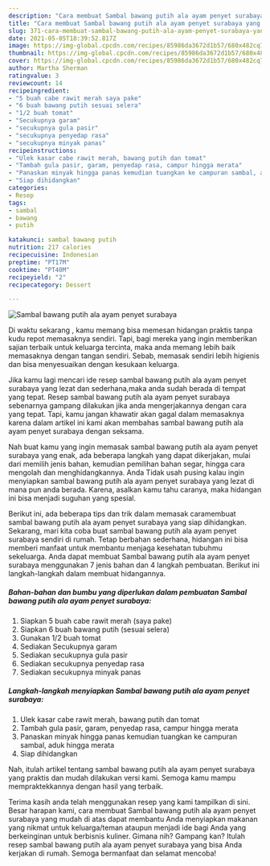 ```yaml
---
description: "Cara membuat Sambal bawang putih ala ayam penyet surabaya yang enak dan Mudah Dibuat"
title: "Cara membuat Sambal bawang putih ala ayam penyet surabaya yang enak dan Mudah Dibuat"
slug: 371-cara-membuat-sambal-bawang-putih-ala-ayam-penyet-surabaya-yang-enak-dan-mudah-dibuat
date: 2021-05-05T18:39:52.817Z
image: https://img-global.cpcdn.com/recipes/85986da3672d1b57/680x482cq70/sambal-bawang-putih-ala-ayam-penyet-surabaya-foto-resep-utama.jpg
thumbnail: https://img-global.cpcdn.com/recipes/85986da3672d1b57/680x482cq70/sambal-bawang-putih-ala-ayam-penyet-surabaya-foto-resep-utama.jpg
cover: https://img-global.cpcdn.com/recipes/85986da3672d1b57/680x482cq70/sambal-bawang-putih-ala-ayam-penyet-surabaya-foto-resep-utama.jpg
author: Martha Sherman
ratingvalue: 3
reviewcount: 14
recipeingredient:
- "5 buah cabe rawit merah saya pake"
- "6 buah bawang putih sesuai selera"
- "1/2 buah tomat"
- "Secukupnya garam"
- "secukupnya gula pasir"
- "secukupnya penyedap rasa"
- "secukupnya minyak panas"
recipeinstructions:
- "Ulek kasar cabe rawit merah, bawang putih dan tomat"
- "Tambah gula pasir, garam, penyedap rasa, campur hingga merata"
- "Panaskan minyak hingga panas kemudian tuangkan ke campuran sambal, aduk hingga merata"
- "Siap dihidangkan"
categories:
- Resep
tags:
- sambal
- bawang
- putih

katakunci: sambal bawang putih 
nutrition: 217 calories
recipecuisine: Indonesian
preptime: "PT17M"
cooktime: "PT40M"
recipeyield: "2"
recipecategory: Dessert

---
```



![Sambal bawang putih ala ayam penyet surabaya](https://img-global.cpcdn.com/recipes/85986da3672d1b57/680x482cq70/sambal-bawang-putih-ala-ayam-penyet-surabaya-foto-resep-utama.jpg)

Di waktu  sekarang , kamu memang bisa memesan hidangan praktis tanpa kudu repot memasaknya sendiri. Tapi, bagi mereka yang ingin memberikan sajian terbaik untuk keluarga tercinta, maka anda memang lebih baik memasaknya dengan tangan sendiri. Sebab, memasak sendiri lebih higienis dan bisa menyesuaikan dengan kesukaan keluarga.

Jika kamu lagi mencari ide resep sambal bawang putih ala ayam penyet surabaya yang lezat dan sederhana,maka anda sudah berada di tempat yang tepat. Resep sambal bawang putih ala ayam penyet surabaya  sebenarnya gampang dilakukan jika anda mengerjakannya dengan cara yang tepat. Tapi, kamu jangan khawatir akan gagal dalam memasaknya 
karena dalam artikel ini kami akan membahas sambal bawang putih ala ayam penyet surabaya dengan seksama.  



Nah buat kamu yang ingin memasak sambal bawang putih ala ayam penyet surabaya yang enak, ada beberapa langkah yang dapat dikerjakan, mulai dari memilih jenis bahan, kemudian pemilihan bahan segar, hingga cara mengolah dan menghidangkannya. Anda Tidak usah pusing kalau ingin menyiapkan sambal bawang putih ala ayam penyet surabaya yang lezat di mana pun anda berada. Karena, asalkan kamu  tahu caranya, maka hidangan ini bisa menjadi suguhan yang spesial.

Berikut ini, ada beberapa tips dan trik dalam memasak caramembuat sambal bawang putih ala ayam penyet surabaya yang siap dihidangkan. Sekarang, mari kita coba buat sambal bawang putih ala ayam penyet surabaya sendiri di rumah. Tetap berbahan sederhana, hidangan ini bisa memberi manfaat untuk membantu menjaga kesehatan tubuhmu sekeluarga. Anda dapat membuat Sambal bawang putih ala ayam penyet surabaya menggunakan 7 jenis bahan dan 4 langkah pembuatan. Berikut ini langkah-langkah dalam membuat hidangannya.

<!--inarticleads1-->

##### Bahan-bahan dan bumbu yang diperlukan dalam pembuatan Sambal bawang putih ala ayam penyet surabaya:

1. Siapkan 5 buah cabe rawit merah (saya pake)
1. Siapkan 6 buah bawang putih (sesuai selera)
1. Gunakan 1/2 buah tomat
1. Sediakan Secukupnya garam
1. Sediakan secukupnya gula pasir
1. Sediakan secukupnya penyedap rasa
1. Sediakan secukupnya minyak panas




<!--inarticleads2-->

##### Langkah-langkah menyiapkan Sambal bawang putih ala ayam penyet surabaya:

1. Ulek kasar cabe rawit merah, bawang putih dan tomat
1. Tambah gula pasir, garam, penyedap rasa, campur hingga merata
1. Panaskan minyak hingga panas kemudian tuangkan ke campuran sambal, aduk hingga merata
1. Siap dihidangkan




Nah, itulah artikel tentang  sambal bawang putih ala ayam penyet surabaya  yang praktis dan mudah dilakukan versi kami. Semoga kamu mampu mempraktekkannya dengan hasil yang terbaik. 

Terima kasih anda telah menggunakan resep yang kami tampilkan di sini. Besar harapan kami, cara membuat  Sambal bawang putih ala ayam penyet surabaya yang mudah di atas dapat membantu Anda menyiapkan makanan yang nikmat untuk keluarga/teman ataupun menjadi ide bagi Anda yang berkeinginan untuk berbisnis kuliner. Gimana nih? Gampang kan? Itulah resep sambal bawang putih ala ayam penyet surabaya yang bisa Anda kerjakan di rumah. Semoga bermanfaat dan selamat mencoba!

